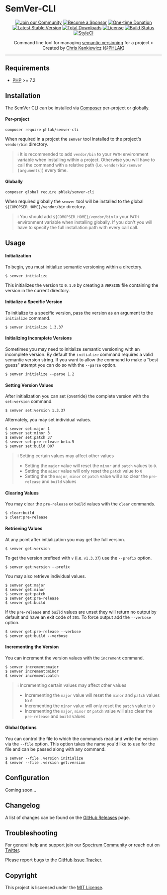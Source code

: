 SemVer-CLI
==========

<p align="center">
    <a href="https://spectrum.chat/phlaknet"><img src="https://img.shields.io/badge/Join_the-Community-7b16ff.svg?style=for-the-badge" alt="Join our Community"></a>
    <a href="https://github.com/users/PHLAK/sponsorship"><img src="https://img.shields.io/badge/Become_a-Sponsor-cc4195.svg?style=for-the-badge" alt="Become a Sponsor"></a>
    <a href="https://paypal.me/ChrisKankiewicz"><img src="https://img.shields.io/badge/Make_a-Donation-006bb6.svg?style=for-the-badge" alt="One-time Donation"></a>
    <br>
    <a href="https://packagist.org/packages/PHLAK/SemVer-CLI"><img src="https://img.shields.io/packagist/v/PHLAK/SemVer-CLI.svg?style=flat-square" alt="Latest Stable Version"></a>
    <a href="https://packagist.org/packages/PHLAK/SemVer-CLI"><img src="https://img.shields.io/packagist/dt/PHLAK/SemVer-CLI.svg?style=flat-square" alt="Total Downloads"></a>
    <a href="https://packagist.org/packages/PHLAK/SemVer-CLI"><img src="https://img.shields.io/packagist/l/PHLAK/SemVer-CLI.svg?style=flat-square" alt="License"></a>
    <a href="https://travis-ci.org/PHLAK/SemVer-CLI"><img src="https://img.shields.io/travis/PHLAK/SemVer-CLI.svg?style=flat-square" alt="Build Status"></a>
    <a href="https://styleci.io/repos/61960030"><img src="https://styleci.io/repos/61960030/shield?branch=master&style=flat-square" alt="StyleCI"></a>
</p>

<p align="center">
    Command line tool for managing <a href="http://semver.org">semantic versioning</a> for a project • Created by <a href="https://www.ChrisKankiewicz.com">Chris Kankiewicz</a> (<a href="https://twitter.com/PHLAK">@PHLAK</a>)
</p>

---

Requirements
------------

  - [PHP](https://php.net) >= 7.2

Installation
------------

The SemVer CLI can be installed via [Composer](https://getcomposer.org) per-project or globally.

#### Per-project

    composer require phlak/semver-cli

When required in a projcet the `semver` tool installed to the project's `vendor/bin` directory.

> ℹ️ It is recommended to add `vendor/bin` to your `PATH` environment variable when installing within a project. Otherwise you will have to call the command with a relative path (i.e. `vendor/bin/semver [arguments]`) every time.

#### Globally

    composer global require phlak/semver-cli

When required globally the `semver` tool will be installed to the global `${COMOPSER_HOME}/vendor/bin` directory.

> ℹ️ You should add `${COMOPSER_HOME}/vendor/bin` to your `PATH` environment variable when installing globally. If you don't you will have to specify the full installation path with every call call.

Usage
-----

#### Initialization

To begin, you must initialize semantic versioning within a directory.

    $ semver initialize

This initializes the version to `0.1.0` by creating a `VERSION` file containing the version in the current directory.

#### Initialize a Specific Version

To initialize to a specific version, pass the version as an argument to the `initialize` command.

    $ semver initialize 1.3.37

#### Initializing Incomplete Versions

Sometimes you may need to initialize semantic versioning with an incomplete version. By default the `initialize` command requires a valid semantic version string. If you want to allow the command to make a "best guess" attempt you can do so with the `--parse` option.

    $ semver initialize --parse 1.2

#### Setting Version Values

After initialization you can set (override) the complete version with the `set:version` command.

    $ semver set:version 1.3.37

Alternately, you may set individual values.

    $ semver set:major 1
    $ semver set:minor 3
    $ semver set:patch 37
    $ semver set:pre-release beta.5
    $ semver set:build 007

> ℹ️ Setting certain values may affect other values
>   - Setting the `major` value will reset the `minor` and `patch` values to `0`.
>   - Setting the `minor` value will only reset the `patch` value to `0`
>   - Setting the the `major`, `minor` or `patch` value will also clear the `pre-release` and `build` values

#### Clearing Values

You may clear the `pre-release` or `build` values with the `clear` commands.

    $ clear:build
    $ clear:pre-release

#### Retrieving Values

At any point after initialization you may get the full version.

    $ semver get:version

To get the version prefixed with `v` (i.e. `v1.3.37`) use the `--prefix` option.
    
    $ semver get:version --prefix

You may also retrieve individual values.

    $ semver get:major
    $ semver get:minor
    $ semver get:patch
    $ semver get:pre-release
    $ semver get:build

If the `pre-release` and `build` values are unset they will return no output by default and have an exit code of `201`. To force output add the `--verbose` option.

    $ semver get:pre-release --verbose
    $ semver get:build --verbose

#### Incrementing the Version

You can increment the version values with the `increment` command.

    $ semver increment:major
    $ semver increment:minor
    $ semver increment:patch

> ℹ️ Incrementing certain values may affect other values
>   - Incrementing the `major` value will reset the `minor` and `patch` values to `0`
>   - Incrementing the `minor` value will only reset the `patch` value to `0`
>   - Incrementing the `major`, `minor` or `patch` value will also clear the `pre-release` and `build` values

#### Global Options

You can control the file to which the commands read and write the version via the `--file` option. This option takes the name you'd like to use for the file and can be passed along with any command.

    $ semver --file .version initialize
    $ semver --file .version get:version

Configuration
-------------

Coming soon...

Changelog
---------

A list of changes can be found on the [GitHub Releases](https://github.com/PHLAK/SemVer-CLI/releases) page.

Troubleshooting
---------------

For general help and support join our [Spectrum Community](https://spectrum.chat/phlaknet) or reach out on [Twitter](https://twitter.com/PHLAK).

Please report bugs to the [GitHub Issue Tracker](https://github.com/PHLAK/SemVer-CLI/issues).

Copyright
---------

This project is liscensed under the [MIT License](https://github.com/PHLAK/SemVer-CLI/blob/master/LICENSE).
